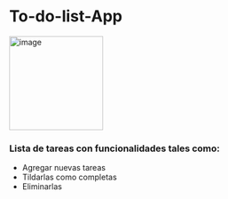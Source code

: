 # To-do-list-App

<img width="169" alt="image" src="https://user-images.githubusercontent.com/75590409/228933523-378fddcf-bcbc-46e4-8920-866d094abea7.png">

### Lista de tareas con funcionalidades tales como:
* Agregar nuevas tareas
* Tildarlas como completas
* Eliminarlas
